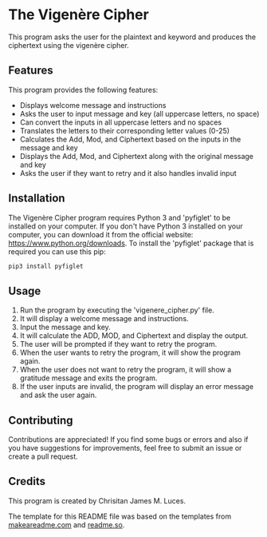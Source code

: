 # The Vigenère Cipher
This program asks the user for the plaintext and keyword and produces the ciphertext using the vigenère cipher.

## Features
This program provides the following features:
- Displays welcome message and instructions
- Asks the user to input message and key (all uppercase letters, no space)
- Can convert the inputs in all uppercase letters and no spaces
- Translates the letters to their corresponding letter values (0-25)
- Calculates the Add, Mod, and Ciphertext based on the inputs in the message and key
- Displays the Add, Mod, and Ciphertext along with the original message and key
- Asks the user if they want to retry and it also handles invalid input

## Installation
The Vigenère Cipher program requires Python 3 and 'pyfiglet' to be installed on your computer. If you don't have Python 3 installed on your computer, you can download it from the official website: https://www.python.org/downloads. To install the 'pyfiglet' package that is required you can use this pip:

```bash
pip3 install pyfiglet
```

## Usage
1. Run the program by executing the 'vigenere_cipher.py' file.
2. It will display a welcome message and instructions.
3. Input the message and key.
4. It will calculate the ADD, MOD, and Ciphertext and display the output.
5. The user will be prompted if they want to retry the program.
6. When the user wants to retry the program, it will show the program again.
7. When the user does not want to retry the program, it will show a gratitude message and exits the program.
8. If the user inputs are invalid, the program will display an error message and ask the user again.

## Contributing 
Contributions are appreciated! If you find some bugs or errors and also if you have suggestions for improvements, feel free to submit an issue or create a pull request.

## Credits
This program is created by Chrisitan James M. Luces.

The template for this README file was based on the templates from [makeareadme.com](https://www.makeareadme.com/) and [readme.so](https://readme.so/editor).
